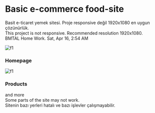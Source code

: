# Basic e-commerce food-site
 Basit e-ticaret yemek sitesi. Proje responsive değil 1920x1080 en uygun çözünürlük.<br>
 This project is not responsive. Recommended resolution 1920x1080.<br>
 BMTAL Home Work. Sat, Apr 16, 2:54 AM<br>

![f1](https://i.hizliresim.com/awj84c7.png)
### Homepage<br>
![f1](https://i.hizliresim.com/awj84c7.png)
### Products
and more<br>
Some parts of the site may not work.<br>
Sitenin bazı yerleri hatalı ve bazı işlevler çalışmayabilir.

